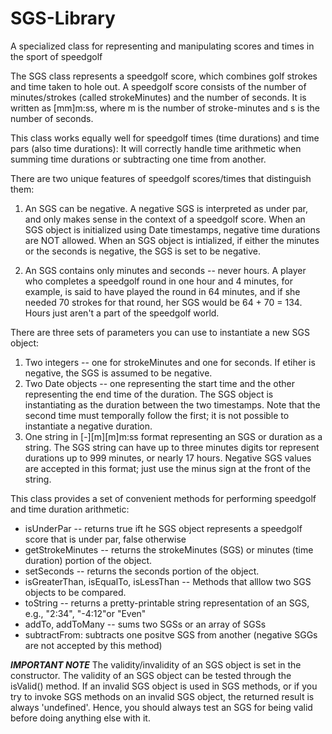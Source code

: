 # SGS-Library
A specialized class for representing and manipulating scores and times in the sport of speedgolf

   The SGS class represents a speedgolf score, which combines golf strokes and time taken to hole out.
   A speedgolf score consists of the number of minutes/strokes (called strokeMinutes) and the number
   of seconds. It is written as [mm]m:ss, where m is the number of stroke-minutes and s is the number
   of seconds.

   This class works equally well for speedgolf times (time durations) and time pars 
   (also time durations): It will correctly handle time arithmetic when summing time durations or 
   subtracting one time from another.

   There are two unique features of speedgolf scores/times that distinguish them:
   1. An SGS can be negative. A negative SGS is interpreted as under par, 
      and only makes sense in the context of a speedgolf score. When an SGS object is 
      initialized using Date timestamps, negative time durations are NOT allowed. When
      an SGS object is intialized, if either the minutes or the seconds is negative,
      the SGS is set to be negative.

   2.  An SGS contains only minutes and seconds -- never hours. A player who completes a
      speedgolf round in one hour and 4 minutes, for example, is said to have played the
      round in 64 minutes, and if she needed 70 strokes for that round, her SGS would
      be 64 + 70 = 134. Hours just aren't a part of the speedgolf world.

   There are three sets of parameters you can use to instantiate a new SGS object:
   1. Two integers -- one for strokeMinutes and one for seconds. If etiher is negative, the SGS is assumed to be negative.
   2. Two Date objects -- one representing the start time and the other representing the end time of the duration. The SGS object is instantiating as the duration between the two timestamps. Note that the second time must temporally follow the first; it is not possible to instantiate a negative duration.
   3. One string in [-][m][m]m:ss format representing an SGS or duration as a string. The SGS string can have up to three minutes digits tor represent durations up to 999 minutes, or nearly 17 hours. Negative SGS values are accepted in this format; just use the minus sign at the front of the string. 
   
   This class provides a set of convenient methods for performing speedgolf and time duration arithmetic:
   * isUnderPar -- returns true ift he SGS object represents a speedgolf score that is under par, false otherwise
   * getStrokeMinutes -- returns the strokeMinutes (SGS) or minutes (time duration) portion of the object.
   * setSeconds -- returns the seconds portion of the object.
   * isGreaterThan, isEqualTo, isLessThan -- Methods that alllow two SGS objects to be compared.
   * toString -- returns a pretty-printable string representation of an SGS, e.g., "2:34", "-4:12"or "Even"
   * addTo, addToMany -- sums two SGSs or an array of SGSs
   * subtractFrom: subtracts one positve SGS from another (negative SGGs are not accepted by this method)

   ***IMPORTANT NOTE***
   The validity/invalidity of an SGS object is set in the constructor. 
   The validity of an SGS object can be tested through the isValid() method. If an invalid SGS
   object is used in SGS methods, or if you try to invoke SGS methods on an invalid SGS object, the returned result is always 'undefined'. Hence, you should always test an SGS for being valid before doing anything else with it.  

